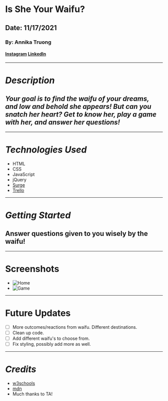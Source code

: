 # Is She Your Waifu?
## Date: 11/17/2021
### By: Annika Truong
#### [Instagram](https://www.instagram.com/ign.xaster/) [LinkedIn](https://www.linkedin.com/in/annika-truong-8573ba207/)
***
# ***Description*** 
## ***Your goal is to find the waifu of your dreams, and low and behold she appears! But can you snatch her heart? Get to know her, play a game with her, and answer her questions!***
***
# ***Technologies Used***
* HTML
* CSS
* JavaScript
* jQuery
* [Surge](fresh-waifu-annika.surge.sh)
* [Trello](https://trello.com/invite/b/XGtwx60e/c667a15fad1e8aa76c437e7d084fbc29/is-she-your-waifu)
***
# ***Getting Started***
## Answer questions given to you wisely by the waifu!
***
# Screenshots
* ![Home](https://user-images.githubusercontent.com/90117976/143085706-fe02676b-b424-4af4-a4b0-f10d979a5610.png)
* ![Game](https://user-images.githubusercontent.com/90117976/143085769-83f9e5cd-e964-41fa-afed-2698dc443df2.png)

***
# Future Updates
- [ ] More outcomes/reactions from waifu. Different destinations.
- [ ] Clean up code.
- [ ] Add different waifu's to choose from.
- [ ] Fix styling, possibly add more as well.
***
# ***Credits***
* [w3schools](https://www.w3schools.com/)
* [mdn](https://developer.mozilla.org/en-US/docs/Web/JavaScript)
* Much thanks to TA!
